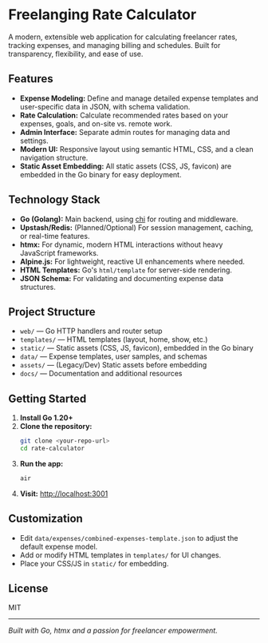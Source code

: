# Freelanging Rate Calculator

A modern, extensible web application for calculating freelancer rates, tracking expenses, and managing billing and schedules. Built for transparency, flexibility, and ease of use.

## Features
- **Expense Modeling:** Define and manage detailed expense templates and user-specific data in JSON, with schema validation.
- **Rate Calculation:** Calculate recommended rates based on your expenses, goals, and on-site vs. remote work.
- **Admin Interface:** Separate admin routes for managing data and settings.
- **Modern UI:** Responsive layout using semantic HTML, CSS, and a clean navigation structure.
- **Static Asset Embedding:** All static assets (CSS, JS, favicon) are embedded in the Go binary for easy deployment.

## Technology Stack
- **Go (Golang):** Main backend, using [chi](https://github.com/go-chi/chi) for routing and middleware.
- **Upstash/Redis:** (Planned/Optional) For session management, caching, or real-time features.
- **htmx:** For dynamic, modern HTML interactions without heavy JavaScript frameworks.
- **Alpine.js:** For lightweight, reactive UI enhancements where needed.
- **HTML Templates:** Go's `html/template` for server-side rendering.
- **JSON Schema:** For validating and documenting expense data structures.

## Project Structure
- `web/` — Go HTTP handlers and router setup
- `templates/` — HTML templates (layout, home, show, etc.)
- `static/` — Static assets (CSS, JS, favicon), embedded in the Go binary
- `data/` — Expense templates, user samples, and schemas
- `assets/` — (Legacy/Dev) Static assets before embedding
- `docs/` — Documentation and additional resources

## Getting Started
1. **Install Go 1.20+**
2. **Clone the repository:**
   ```sh
   git clone <your-repo-url>
   cd rate-calculator
   ```
3. **Run the app:**
   ```sh
   air
   ```
4. **Visit:** [http://localhost:3001](http://localhost:3001)

## Customization
- Edit `data/expenses/combined-expenses-template.json` to adjust the default expense model.
- Add or modify HTML templates in `templates/` for UI changes.
- Place your CSS/JS in `static/` for embedding.

## License
MIT

---

*Built with Go, htmx and a passion for freelancer empowerment.*
